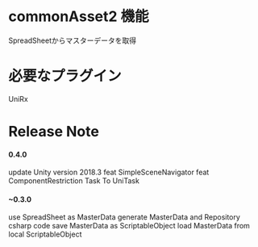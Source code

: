 # commonAsset2 機能
SpreadSheetからマスターデータを取得

# 必要なプラグイン
UniRx

# Release Note

#### 0.4.0
update Unity version 2018.3
feat SimpleSceneNavigator
feat ComponentRestriction
Task To UniTask

#### ~0.3.0
use SpreadSheet as MasterData
generate MasterData and Repository csharp code
save MasterData as ScriptableObject
load MasterData from local ScriptableObject
